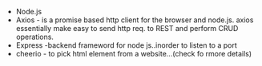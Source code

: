 - Node.js
- Axios - is a promise based http client for the browser and node.js. axios essentially make easy to send http req. to REST and perform CRUD operations.
- Express -backend frameword for node js..inorder to listen to a port
- cheerio - to pick html element from a website...(check fo rmore details)
